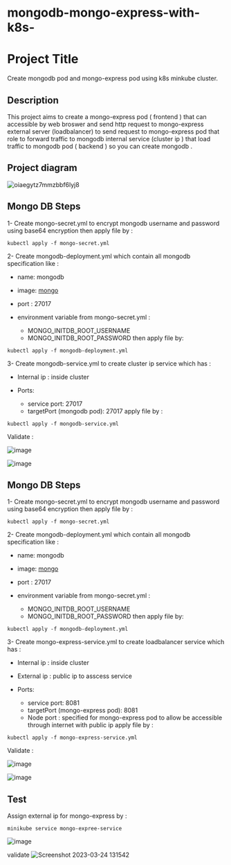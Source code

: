 # mongodb-mongo-express-with-k8s-

# Project Title
Create mongodb pod  and mongo-express pod using k8s minkube cluster.



## Description 
This project aims to create a mongo-express  pod ( frontend ) that can accessible by web broswer and send http request to mongo-express external server (loadbalancer) to send request to mongo-express pod that role to forward traffic to mongodb internal service (cluster ip ) that load traffic to mongodb pod ( backend ) so you can create mongodb .


## Project diagram
![oiaegytz7mmzbbf6lyj8](https://user-images.githubusercontent.com/46306526/227519687-55c3c19e-bcfd-4228-9de4-5b103e454138.jpg)
## Mongo DB Steps
1- Create mongo-secret.yml to encrypt mongodb username and password using base64 encryption then apply file by :
```
kubectl apply -f mongo-secret.yml 
```
2- Create mongodb-deployment.yml which contain all mongodb specification like :

 *  name: mongodb
  * image: [mongo](https://hub.docker.com/_/mongo)
  * port : 27017
  * environment variable from mongo-secret.yml :

     * MONGO_INITDB_ROOT_USERNAME
     * MONGO_INITDB_ROOT_PASSWORD
then apply file by:
```
kubectl apply -f mongodb-deployment.yml 
```

3- Create mongodb-service.yml to create cluster ip  service which has : 

* Internal ip : inside cluster
* Ports:

   * service port: 27017
   * targetPort (mongodb pod): 27017
apply file by :
```
kubectl apply -f mongodb-service.yml 
```
Validate : 

![image](https://user-images.githubusercontent.com/46306526/227531446-8af11e87-b075-40c6-9268-ec40016e5cd8.png)

![image](https://user-images.githubusercontent.com/46306526/227530387-5dab1762-c99b-48ae-88f6-8bfafa882c0f.png)


## Mongo DB Steps
1- Create mongo-secret.yml to encrypt mongodb username and password using base64 encryption then apply file by :
```
kubectl apply -f mongo-secret.yml 
```
2- Create mongodb-deployment.yml which contain all mongodb specification like :

 *  name: mongodb
  * image: [mongo](https://hub.docker.com/_/mongo)
  * port : 27017
  * environment variable from mongo-secret.yml :

     * MONGO_INITDB_ROOT_USERNAME
     * MONGO_INITDB_ROOT_PASSWORD
then apply file by:
```
kubectl apply -f mongodb-deployment.yml 
```



3- Create mongo-express-service.yml to create loadbalancer service which has : 

* Internal ip : inside cluster
* External ip : public ip to asscess service 
* Ports:

   * service port: 8081
   * targetPort (mongo-express pod): 8081
   * Node port : specified for mongo-express pod to allow be accessible through internet with public ip
apply file by :
```
kubectl apply -f mongo-express-service.yml
```
Validate : 


![image](https://user-images.githubusercontent.com/46306526/227537987-fc0f7567-3c15-46c6-8396-2bf629f708d0.png)

![image](https://user-images.githubusercontent.com/46306526/227537184-c5f30826-c09a-4eea-9779-12b28771c80b.png)


## Test 
Assign external ip for mongo-express by :
 ```
 minikube service mongo-expree-service
```
 ![image](https://user-images.githubusercontent.com/46306526/227538634-04cb4c8a-8a59-4d6e-b222-c8ffa7f470d6.png)

validate 
![Screenshot 2023-03-24 131542](https://user-images.githubusercontent.com/46306526/227538912-8d444278-695d-4ce2-a870-4689920c2d8d.png)
